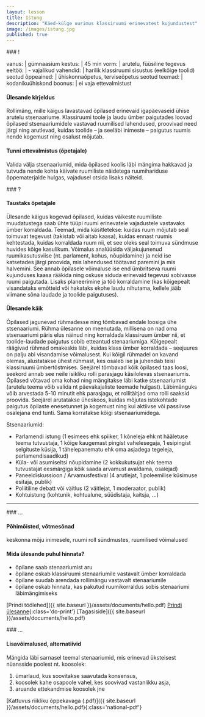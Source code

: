 ```yaml
---
layout: lesson
title: Istung
description: "Käed-külge uurimus klassiruumi erinevatest kujundustest"
image: /images/istung.jpg
published: true
---
```




<section class="section-bang">
### !

vanus: 				| gümnaasium
kestus: 			| 45 min
vorm: 				| arutelu, füüsiline tegevus
eeltöö:				| -
vajalikud vahendid:	| harilik klassiruumi sisustus (eelkõige toolid)
seotud õppeained:	| ühiskonnaõpetus, terviseõpetus
seotud teemad:		| kodanikuühiskond
boonus:				| ei vaja ettevalmistust

#### Ülesande kirjeldus
Rollimäng, mille käigus lavastavad õpilased erinevaid igapäevaseid ühise arutelu stsenaariume. Klassiruumi toole ja laudu ümber paigutades loovad õpilased stsenaariumidele vastavad ruumilised lahendused, proovivad need järgi ning arutlevad, kuidas toolide – ja seeläbi inimeste – paigutus ruumis nende kogemust ning osalust mõjutab.

#### Tunni ettevalmistus (õpetajale)
Valida välja stsenaariumid, mida õpilased koolis läbi mängima hakkavad ja tutvuda nende kohta käivate ruumiliste näidetega ruumihariduse õppematerjalde hulgas, vajadusel otsida lisaks näiteid.

</section>

<section class="section-question">
### ?

#### Taustaks õpetajale
Ülesande käigus kogevad õpilased, kuidas väikeste ruumiliste muudatustega saab ühte tüüpi ruumi erinevatele vajadustele vastavaks ümber korraldada. Teemad, mida käsitletekse: kuidas ruum mõjutab seal toimuvat tegevust (takistab või aitab kaasa), kuidas ennast ruumis kehtestada, kuidas korraldada ruum nii, et see oleks seal toimuva sündmuse huvides kõige kasulikum. Võimalus analüüsida väljakujunenud ruumikasutusviise (nt. parlament, kohus, nõupidamine) ja neid ise katsetades järgi proovida, mis lahendused töötavad paremini ja mis halvemini. See annab õpilasele võimaluse ise end ümbritseva ruumi kujunduses kaasa rääkida ning oskuse siduda erinevaid tegevusi sobivasse ruumi paigutada. Lisaks planeerimine ja töö korraldamine (kas kõigepealt visandataks emõtteid või hakataks ekohe laudu nihutama, kellele jääb viimane sõna laudade ja toolide paigutuses).

#### Ülesande käik
Õpilased jagunevad rühmadesse ning tõmbavad endale loosiga ühe stsenaariumi. Rühma ülesanne on meenutada, millisena on nad oma stsenaariumi päris elus näinud ning korraldada klassiruum ümber nii, et toolide-laudade paigutus sobib etteantud stenaariumiga. Kõigepealt räägivad rühmad omakeskis läbi, kuidas klass ümber korraldada – seejuures on palju abi visandamise võimalusest. Kui kõigil rühmadel on kavand olemas, alustatakse ühest rühmast, kes osaleb ise ja juhendab teisi klassiruumi ümbertõstmises. Seejärel tõmbavad kõik õpilased taas loosi, seekord annab see neile isikliku rolli parasjagu käsilolevas stsenaariumis. Õpilased võtavad oma kohad ning mängitakse läbi katke stsenaariumist (arutelu teema võib valida nt päevakajaliste teemade hulgast). Läbimänguks võib arvestada 5-10 minutit ehk parasjagu, et rollitäitjad oma rolli saaksid proovida. Seejärel arutatakse üheskoos, kuidas mõjutas istekohtade paigutus õpilaste enesetunnet ja kogemust ning kui aktiivse või passiivse osalejana end tunti. Sama korratakse kõigi stsenaariumidega.

Stsenaariumid:

- Parlamendi istung (1 esimees ehk spiiker, 1 kõneleja ehk nt hääletuse teema tutvustaja, 1 kõige kaugemast pingist vahelesegaja, 1 esipingist selgituste küsija, 1 tähelepanematu ehk oma asjadega tegeleja, parlamendisaadikud)
- Küla- või asumiseltsi nõupidamine (2 kokkukutsujat ehk teema tutvustajat eesmärgiga kõik saada arvamust avaldama, osalejad)
- Paneeldiskussioon / Arvamusfestival (4 arutlejat, 1 poleemilise küsimuse esitaja, publik)
- Poliitiline debatt või väitlus (2 väitlejat, 1 moderaator, publik)
- Kohtuistung (kohtunik, kohtualune, süüdistaja, kaitsja, …)

</section>

------

<section class="section-dots">
### ...

#### Põhimõisted, võtmesõnad
keskonna mõju inimesele, ruumi roll sündmustes, ruumilised võimalused

#### Mida ülesande puhul hinnata?
+ õpilane saab stenaariumist aru
+ õpilane oskab klassiruumi stenaariumile vastavalt ümber korraldada
+ õpilane suudab arendada rollimängu vastavalt stenaariumile
+ õpilane oskab hinnata, kas pakutud ruumikorraldus sobis stenaariumi läbimängimiseks

[Prindi töölehed]({{ site.baseurl }}/assets/documents/hello.pdf)
[Prindi ülesanne](){:class='do-print'}
[Tagasiside]({{ site.baseurl }}/assets/documents/hello.pdf)
</section>


<section class="section-background">
### ...

#### Lisavõimalused, alternatiivid
Mängida läbi sarnasel teemal stenaariumid, mis erinevad üksteisest nüansside poolest nt. koosolek:
1. ümarlaud, kus soovitakse saavutada konsensus,
2. koosolek kahe osapoole vahel, kes soovivad vastanlikku asja,
3. aruande ettekandmise koosolek jne

[Kattuvus riikliku õppekavaga (.pdf)]({{ site.baseurl }}/assets/documents/hello.pdf){:class='national-pdf'}
</section>
